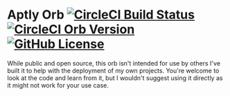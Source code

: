 # Aptly Orb [![CircleCI Build Status](https://circleci.com/gh/felicianotech/aptly-orb.svg?style=shield "CircleCI Build Status")](https://app.circleci.com/pipelines/github/felicianotech/aptly-orb) [![CircleCI Orb Version](https://badges.circleci.com/orbs/felicianotech/aptly.svg)][reg-page] [![GitHub License](https://img.shields.io/badge/license-MIT-lightgrey.svg)](https://raw.githubusercontent.com/hubci/sphere-orb/trunk/LICENSE)

While public and open source, this orb isn't intended for use by others
I've built it to help with the deployment of my own projects.
You're welcome to look at the code and learn from it, but I wouldn't suggest using it directly as it might not work for your use case.



[reg-page]: https://circleci.com/developer/orbs/orb/felicianotech/aptly
